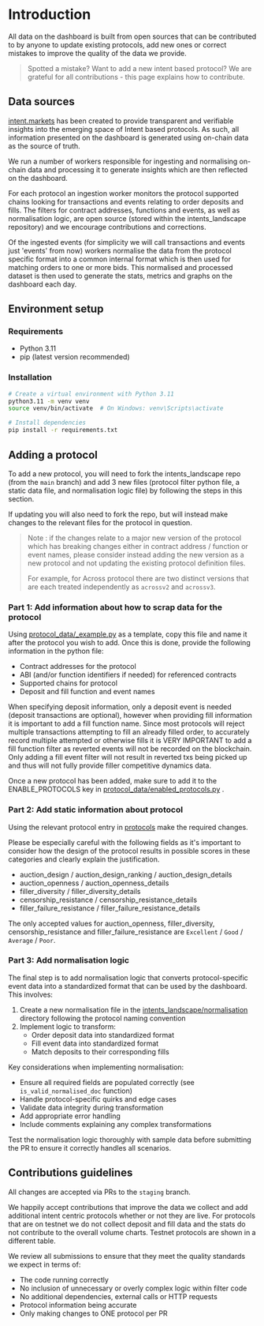 # Introduction

All data on the dashboard is built from open sources that can be contributed to by anyone to update existing protocols, add new ones or correct mistakes to improve the quality of the data we provide.

> Spotted a mistake? Want to add a new intent based protocol? We are grateful for all contributions - this page explains how to contribute.

## Data sources

[intent.markets](https://intent.markets) has been created to provide transparent and verifiable insights into the emerging space of Intent based protocols. As such, all information presented on the dashboard is generated using on-chain data as the source of truth.

We run a number of workers responsible for ingesting and normalising on-chain data and processing it to generate insights which are then reflected on the dashboard.

For each protocol an ingestion worker monitors the protocol supported chains looking for transactions and events relating to order deposits and fills. The filters for contract addresses, functions and events, as well as normalisation logic, are open source (stored within the intents_landscape repository) and we encourage contributions and corrections.

Of the ingested events (for simplicity we will call transactions and events just 'events' from now) workers normalise the data from the protocol specific format into a common internal format which is then used for matching orders to one or more bids. This normalised and processed dataset is then used to generate the stats, metrics and graphs on the dashboard each day.

## Environment setup

### Requirements

- Python 3.11
- pip (latest version recommended)

### Installation

```bash
# Create a virtual environment with Python 3.11
python3.11 -m venv venv
source venv/bin/activate  # On Windows: venv\Scripts\activate

# Install dependencies
pip install -r requirements.txt
```

## Adding a protocol

To add a new protocol, you will need to fork the intents_landscape repo (from the `main` branch) and add 3 new files (protocol filter python file, a static data file, and normalisation logic file) by following the steps in this section.

If updating you will also need to fork the repo, but will instead make changes to the relevant files for the protocol in question.

> Note : if the changes relate to a major new version of the protocol which has breaking changes either in contract address / function or event names, please consider instead adding the new version as a new protocol and not updating the existing protocol definition files.
>
> For example, for Across protocol there are two distinct versions that are each treated independently as `acrossv2` and `acrossv3`.

### Part 1: Add information about how to scrap data for the protocol

Using [protocol_data/\_example.py](https://github.com/AneraLabs/intents_landscape/blob/main/protocol_data/_example.py) as a template, copy this file and name it after the protocol you wish to add. Once this is done, provide the following information in the python file:

- Contract addresses for the protocol
- ABI (and/or function identifiers if needed) for referenced contracts
- Supported chains for protocol
- Deposit and fill function and event names

When specifying deposit information, only a deposit event is needed (deposit transactions are optional), however when providing fill information it is important to add a fill function name. Since most protocols will reject multiple transactions attempting to fill an already filled order, to accurately record multiple attempted or otherwise fills it is VERY IMPORTANT to add a fill function filter as reverted events will not be recorded on the blockchain. Only adding a fill event filter will not result in reverted txs being picked up and thus will not fully provide filler competitive dynamics data.

Once a new protocol has been added, make sure to add it to the ENABLE_PROTOCOLS key in [protocol_data/enabled_protocols.py](https://github.com/AneraLabs/intents_landscape/blob/main/protocol_data/enabled_protocols.py) .

### Part 2: Add static information about protocol

Using the relevant protocol entry in [protocols](https://github.com/AneraLabs/intents_landscape/tree/main/protocols) make the required changes.

Please be especially careful with the following fields as it's important to consider how the design of the protocol results in possible scores in these categories and clearly explain the justification.

- auction_design / auction_design_ranking / auction_design_details
- auction_openness / auction_openness_details
- filler_diversity / filler_diversity_details
- censorship_resistance / censorship_resistance_details
- filler_failure_resistance / filler_failure_resistance_details

The only accepted values for auction_openness, filler_diversity, censorship_resistance and filler_failure_resistance are `Excellent` / `Good` / `Average` / `Poor`.

### Part 3: Add normalisation logic

The final step is to add normalisation logic that converts protocol-specific event data into a standardized format that can be used by the dashboard. This involves:

1. Create a new normalisation file in the [intents_landscape/normalisation](https://github.com/AneraLabs/intents_landscape/tree/main/normalisation) directory following the protocol naming convention
2. Implement logic to transform:
   - Order deposit data into standardized format
   - Fill event data into standardized format
   - Match deposits to their corresponding fills

Key considerations when implementing normalisation:

- Ensure all required fields are populated correctly (see `is_valid_normalised_doc` function)
- Handle protocol-specific quirks and edge cases
- Validate data integrity during transformation
- Add appropriate error handling
- Include comments explaining any complex transformations

Test the normalisation logic thoroughly with sample data before submitting the PR to ensure it correctly handles all scenarios.

## Contributions guidelines

All changes are accepted via PRs to the `staging` branch.

We happily accept contributions that improve the data we collect and add additional intent centric protocols whether or not they are live. For protocols that are on testnet we do not collect deposit and fill data and the stats do not contribute to the overall volume charts. Testnet protocols are shown in a different table.

We review all submissions to ensure that they meet the quality standards we expect in terms of:

- The code running correctly
- No inclusion of unnecessary or overly complex logic within filter code
- No additional dependencies, external calls or HTTP requests
- Protocol information being accurate
- Only making changes to ONE protocol per PR
